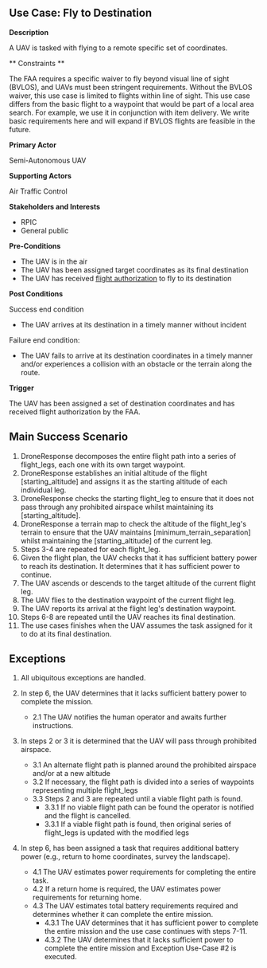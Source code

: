 ## Use Case: Fly to Destination

**Description**

A UAV is tasked with flying to a remote specific set of coordinates.

** Constraints **

The FAA requires a specific waiver to fly beyond visual line of sight (BVLOS), and UAVs must been stringent requirements. Without the BVLOS waiver, 
this use case is limited to flights within line of sight.  This use case differs from the basic flight to a waypoint that would be part of a local area search.
For example, we use it in conjunction with item delivery.  We write basic requirements here and will expand if BVLOS flights are feasible in the future.

**Primary Actor**

Semi-Autonomous UAV

**Supporting Actors**

Air Traffic Control

**Stakeholders and Interests**

- RPIC
- General public

**Pre-Conditions**

- The UAV is in the air 
- The UAV has been assigned target coordinates as its final destination
- The UAV has received [flight authorization](..FlightAuthorization.md) to fly to its destination

**Post Conditions**

Success end condition

- The UAV arrives at its destination in a timely manner without incident

Failure end condition:

- The UAV fails to arrive at its destination coordinates in a timely manner and/or experiences a collision with an obstacle or the terrain along the route.

**Trigger**

The UAV has been assigned a set of destination coordinates and has received flight authorization by the FAA.

## Main Success Scenario

1. DroneResponse decomposes the entire flight path into a series of flight_legs, each one with its own target waypoint.
2. DroneResponse establishes an initial altitude of the flight [starting_altitude] and assigns it as the starting altitude of each individual leg.
3. DroneResponse checks the starting flight_leg to ensure that it does not pass through any prohibited airspace whilst maintaining its [starting_altitude].
4. DroneResponse a terrain map to check the altitude of the flight_leg's terrain to ensure that the UAV maintains [minimum_terrain_separation] whilst maintaining the [starting_altitude] of the current leg.
5. Steps 3-4 are repeated for each flight_leg. 
6. Given the flight plan, the UAV checks that it has sufficient battery power to reach its destination.  It determines that it has sufficient power to continue.
7. The UAV ascends or descends to the target altitude of the current flight leg.
8. The UAV flies to the destination waypoint of the current flight leg.
9. The UAV reports its arrival at the flight leg's destination waypoint.
10. Steps 6-8 are repeated until the UAV reaches its final destination.
11. The use cases finishes when the UAV assumes the task assigned for it to do at its final destination.

## Exceptions

1. All ubiquitous exceptions are handled.

2. In step 6, the UAV determines that it lacks sufficient battery power to complete the mission.
   * 2.1 The UAV notifies the human operator and awaits further instructions.

3. In steps 2 or 3 it is determined that the UAV will pass through prohibited airspace.
   * 3.1 An alternate flight path is planned around the prohibited airspace and/or at a new altitude
   * 3.2 If necessary, the flight path is divided into a series of waypoints representing multiple flight_legs
   * 3.3 Steps 2 and 3 are repeated until a viable flight path is found.
      * 3.3.1 If no viable flight path can be found the operator is notified and the flight is cancelled.
	  * 3.3.1 If a viable flight path is found, then original series of flight_legs is updated with the modified legs

4. In step 6, has been assigned a task that requires additional battery power (e.g., return to home coordinates, survey the landscape). 
   * 4.1 The UAV estimates power requirements for completing the entire task.
   * 4.2 If a return home is required, the UAV estimates power requirements for returning home.
   * 4.3 The UAV estimates total battery requirements required and determines whether it can complete the entire mission.
      * 4.3.1 The UAV determines that it has sufficient power to complete the entire mission and the use case continues with steps 7-11.
	  * 4.3.2 The UAV determines that it lacks sufficient power to complete the entire mission and Exception Use-Case #2 is executed.

   